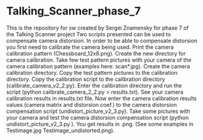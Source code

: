 # Talking_Scanner_phase_7
This is the repository for sw created by Sergei Znamensky for phase 7 of the Talking Scanner project 
Two scripts presented can be used to compensate camera distorsion.
In order to be able to compensate distorsion you first need to calibrate the camera being used.
Print the camera calibration pattern (Chessboard_12x8.png).
Create the new directory for camera calibration.
Take few test pattern pictures with your camera of the camera calibration pattern (examples here: scan*.jpg).
Create the camera calibration directory.
Copy the test pattern pictures to the calibration directory.
Copy the calibration script to the calibration directory (calibrate_camera_v2_2.py).
Enter the calibration directory and run the script (python calibrate_camera_2_2.py > results.txt).
See your camera calibration results in results.txt file.
Now enter the camera calibration results values (camera matrix and distorsion coef.) to the camera distorsion compensation script (undistort_picture_v2_3.py).
Take some pictures with your camera and test the camera distorsion compensation script (python undistort_picture_v2_3.py <your picture name.jpg>). You get results in <your picture name>.png. (See some examples in Testimage.jpg Testimage_undistorted.png).
